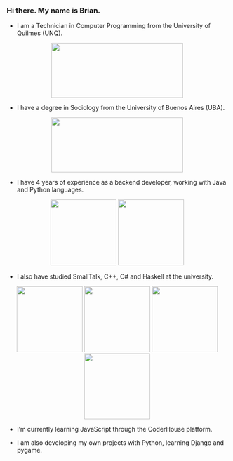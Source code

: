 ### Hi there. My name is Brian.

- I am a Technician in Computer Programming from the University of Quilmes (UNQ).

<p align="center">
  <img src="https://upload.wikimedia.org/wikipedia/commons/5/53/Logo_unqui.png" width="300" height="125">
</p>

- I have a degree in Sociology from the University of Buenos Aires (UBA).
 
 <p align="center">
  <img src="https://inigem-uba.conicet.gov.ar/wp-content/uploads/sites/83/2015/11/UBA_logo_blanco111.png" width="300" height="125">
</p>

- I have 4 years of experience as a backend developer, working with Java and Python languages.

<p align="center">
  <img src="https://cdn-icons-png.flaticon.com/512/226/226777.png" width="150" height="150">
  <img src="https://upload.wikimedia.org/wikipedia/commons/thumb/c/c3/Python-logo-notext.svg/1869px-Python-logo-notext.svg.png" width="150" height="150">
</p>

- I also have studied SmallTalk, C++, C# and Haskell at the university.

<p align="center">
  <img src="https://upload.wikimedia.org/wikipedia/commons/thumb/1/18/ISO_C%2B%2B_Logo.svg/1822px-ISO_C%2B%2B_Logo.svg.png" width="150" height="150">
  <img src="https://cdn-icons-png.flaticon.com/512/5968/5968259.png" width="150" height="150">
  <img src="https://d1tlzifd8jdoy4.cloudfront.net/wp-content/uploads/2016/02/icon-512x512.png" width="150" height="150">
  <img src="https://seeklogo.com/images/C/c-sharp-c-logo-02F17714BA-seeklogo.com.png" width="150" height="150">
</p>

- I’m currently learning JavaScript through the CoderHouse platform.

- I am also developing my own projects with Python, learning Django and pygame.
 
<!--
👋 🌱
- 🔭 I’m currently working on ...
- 👯 I’m looking to collaborate on ...
- 🤔 I’m looking for help with ...
- 💬 Ask me about ...
- 📫 How to reach me: ...
- 😄 Pronouns: ...
- ⚡ Fun fact: ...
-->
